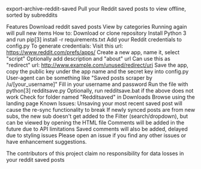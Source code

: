 export-archive-reddit-saved
Pull your Reddit saved posts to view offline, sorted by subreddits

Features
Download reddit saved posts
View by categories
Running again will pull new items
How to:
Download or clone repository
Install Python 3 and run pip[3] install -r requirements.txt
Add your Reddit credentials to config.py
To generate credentials:
Visit this url: https://www.reddit.com/prefs/apps/
Create a new app, name it, select "script"
Optionally add description and "about" url
Can use this as "redirect" url: http://www.example.com/unused/redirect/uri
Save the app, copy the public key under the app name and the secret key into config.py
User-agent can be something like "Saved posts scraper by /u/[your_username]"
Fill in your username and password
Run the file with python[3] redditsave.py
Optionally, run redditsave.bat if the above does not work
Check for folder named "Redditsaved" in Downloads
Browse using the landing page
Known Issues:
Unsaving your most recent saved post will cause the re-sync functionality to break
If newly synced posts are from new subs, the new sub doesn't get added to the Filter (search/dropdown), but can be viewed by opening the HTML file
Comments will be added in the future due to API limitations
Saved comments will also be added, delayed due to styling issues
Please open an issue if you find any other issues or have enhancement suggestions.

The contributors of this project claim no responsibility for data losses in your reddit saved posts
